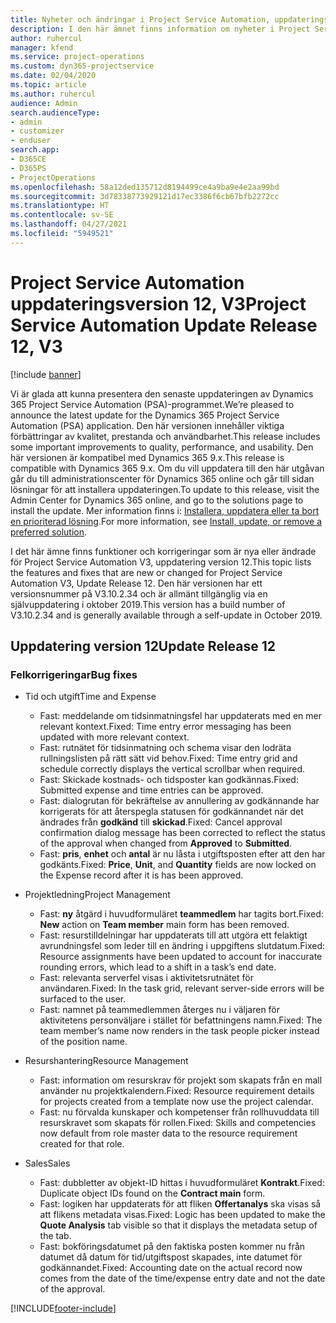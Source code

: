 ```yaml
---
title: Nyheter och ändringar i Project Service Automation, uppdateringsversion 12, version 3
description: I den här ämnet finns information om nyheter i Project Service Automation uppdatering version 12, V3.
author: ruhercul
manager: kfend
ms.service: project-operations
ms.custom: dyn365-projectservice
ms.date: 02/04/2020
ms.topic: article
ms.author: ruhercul
audience: Admin
search.audienceType:
- admin
- customizer
- enduser
search.app:
- D365CE
- D365PS
- ProjectOperations
ms.openlocfilehash: 58a12ded135712d8194499ce4a9ba9e4e2aa99bd
ms.sourcegitcommit: 3d78338773929121d17ec3386f6cb67bfb2272cc
ms.translationtype: HT
ms.contentlocale: sv-SE
ms.lasthandoff: 04/27/2021
ms.locfileid: "5949521"
---
```

# <a name="project-service-automation-update-release-12-v3"></a><span data-ttu-id="3f98e-103">Project Service Automation uppdateringsversion 12, V3</span><span class="sxs-lookup"><span data-stu-id="3f98e-103">Project Service Automation Update Release 12, V3</span></span>

[!include [banner](../includes/psa-now-project-operations.md)]

<span data-ttu-id="3f98e-104">Vi är glada att kunna presentera den senaste uppdateringen av Dynamics 365 Project Service Automation (PSA)-programmet.</span><span class="sxs-lookup"><span data-stu-id="3f98e-104">We’re pleased to announce the latest update for the Dynamics 365 Project Service Automation (PSA) application.</span></span> <span data-ttu-id="3f98e-105">Den här versionen innehåller viktiga förbättringar av kvalitet, prestanda och användbarhet.</span><span class="sxs-lookup"><span data-stu-id="3f98e-105">This release includes some important improvements to quality, performance, and usability.</span></span> <span data-ttu-id="3f98e-106">Den här versionen är kompatibel med Dynamics 365 9.x.</span><span class="sxs-lookup"><span data-stu-id="3f98e-106">This release is compatible with Dynamics 365 9.x.</span></span> <span data-ttu-id="3f98e-107">Om du vill uppdatera till den här utgåvan går du till administrationscenter för Dynamics 365 online och går till sidan lösningar för att installera uppdateringen.</span><span class="sxs-lookup"><span data-stu-id="3f98e-107">To update to this release, visit the Admin Center for Dynamics 365 online, and go to the solutions page to install the update.</span></span> <span data-ttu-id="3f98e-108">Mer information finns i: [Installera, uppdatera eller ta bort en prioriterad lösning](/power-platform/admin/install-remove-preferred-solution).</span><span class="sxs-lookup"><span data-stu-id="3f98e-108">For more information, see [Install, update, or remove a preferred solution](/power-platform/admin/install-remove-preferred-solution).</span></span>

<span data-ttu-id="3f98e-109">I det här ämne finns funktioner och korrigeringar som är nya eller ändrade för Project Service Automation V3, uppdatering version 12.</span><span class="sxs-lookup"><span data-stu-id="3f98e-109">This topic lists the features and fixes that are new or changed for Project Service Automation V3, Update Release 12.</span></span> <span data-ttu-id="3f98e-110">Den här versionen har ett versionsnummer på V3.10.2.34 och är allmänt tillgänglig via en självuppdatering i oktober 2019.</span><span class="sxs-lookup"><span data-stu-id="3f98e-110">This version has a build number of V3.10.2.34 and is generally available through a self-update in October 2019.</span></span>

## <a name="update-release-12"></a><span data-ttu-id="3f98e-111">Uppdatering version 12</span><span class="sxs-lookup"><span data-stu-id="3f98e-111">Update Release 12</span></span>

### <a name="bug-fixes"></a><span data-ttu-id="3f98e-112">Felkorrigeringar</span><span class="sxs-lookup"><span data-stu-id="3f98e-112">Bug fixes</span></span>

- <span data-ttu-id="3f98e-113">Tid och utgift</span><span class="sxs-lookup"><span data-stu-id="3f98e-113">Time and Expense</span></span>

    - <span data-ttu-id="3f98e-114">Fast: meddelande om tidsinmatningsfel har uppdaterats med en mer relevant kontext.</span><span class="sxs-lookup"><span data-stu-id="3f98e-114">Fixed: Time entry error messaging has been updated with more relevant context.</span></span>
    - <span data-ttu-id="3f98e-115">Fast: rutnätet för tidsinmatning och schema visar den lodräta rullningslisten på rätt sätt vid behov.</span><span class="sxs-lookup"><span data-stu-id="3f98e-115">Fixed: Time entry grid and schedule correctly displays the vertical scrollbar when required.</span></span>
    - <span data-ttu-id="3f98e-116">Fast: Skickade kostnads- och tidsposter kan godkännas.</span><span class="sxs-lookup"><span data-stu-id="3f98e-116">Fixed: Submitted expense and time entries can be approved.</span></span>
    - <span data-ttu-id="3f98e-117">Fast: dialogrutan för bekräftelse av annullering av godkännande har korrigerats för att återspegla statusen för godkännandet när det ändrades från **godkänd** till **skickad**.</span><span class="sxs-lookup"><span data-stu-id="3f98e-117">Fixed: Cancel approval confirmation dialog message has been corrected to reflect the status of the approval when changed from **Approved** to **Submitted**.</span></span>
    - <span data-ttu-id="3f98e-118">Fast: **pris**, **enhet** och **antal** är nu låsta i utgiftsposten efter att den har godkänts.</span><span class="sxs-lookup"><span data-stu-id="3f98e-118">Fixed: **Price**, **Unit**, and **Quantity** fields are now locked on the Expense record after it is has been approved.</span></span>

- <span data-ttu-id="3f98e-119">Projektledning</span><span class="sxs-lookup"><span data-stu-id="3f98e-119">Project Management</span></span>

    - <span data-ttu-id="3f98e-120">Fast: **ny** åtgärd i huvudformuläret **teammedlem** har tagits bort.</span><span class="sxs-lookup"><span data-stu-id="3f98e-120">Fixed: **New** action on **Team member** main form has been removed.</span></span>
    - <span data-ttu-id="3f98e-121">Fast: resurstilldelningar har uppdaterats till att utgöra ett felaktigt avrundningsfel som leder till en ändring i uppgiftens slutdatum.</span><span class="sxs-lookup"><span data-stu-id="3f98e-121">Fixed: Resource assignments have been updated to account for inaccurate rounding errors, which lead to a shift in a task’s end date.</span></span>
    - <span data-ttu-id="3f98e-122">Fast: relevanta serverfel visas i aktivitetsrutnätet för användaren.</span><span class="sxs-lookup"><span data-stu-id="3f98e-122">Fixed: In the task grid, relevant server-side errors will be surfaced to the user.</span></span>
    - <span data-ttu-id="3f98e-123">Fast: namnet på teammedlemmen återges nu i väljaren för aktivitetens personväljare i stället för befattningens namn.</span><span class="sxs-lookup"><span data-stu-id="3f98e-123">Fixed: The team member’s name now renders in the task people picker instead of the position name.</span></span>

- <span data-ttu-id="3f98e-124">Resurshantering</span><span class="sxs-lookup"><span data-stu-id="3f98e-124">Resource Management</span></span>

    - <span data-ttu-id="3f98e-125">Fast: information om resurskrav för projekt som skapats från en mall använder nu projektkalendern.</span><span class="sxs-lookup"><span data-stu-id="3f98e-125">Fixed: Resource requirement details for projects created from a template now use the project calendar.</span></span>
    - <span data-ttu-id="3f98e-126">Fast: nu förvalda kunskaper och kompetenser från rollhuvuddata till resurskravet som skapats för rollen.</span><span class="sxs-lookup"><span data-stu-id="3f98e-126">Fixed: Skills and competencies now default from role master data to the resource requirement created for that role.</span></span>

- <span data-ttu-id="3f98e-127">Sales</span><span class="sxs-lookup"><span data-stu-id="3f98e-127">Sales</span></span>

    - <span data-ttu-id="3f98e-128">Fast: dubbletter av objekt-ID hittas i huvudformuläret **Kontrakt**.</span><span class="sxs-lookup"><span data-stu-id="3f98e-128">Fixed: Duplicate object IDs found on the **Contract main** form.</span></span>
    - <span data-ttu-id="3f98e-129">Fast: logiken har uppdaterats för att fliken **Offertanalys** ska visas så att flikens metadata visas.</span><span class="sxs-lookup"><span data-stu-id="3f98e-129">Fixed: Logic has been updated to make the **Quote Analysis** tab visible so that it displays the metadata setup of the tab.</span></span>
    - <span data-ttu-id="3f98e-130">Fast: bokföringsdatumet på den faktiska posten kommer nu från datumet då datum för tid/utgiftspost skapades, inte datumet för godkännandet.</span><span class="sxs-lookup"><span data-stu-id="3f98e-130">Fixed: Accounting date on the actual record now comes from the date of the time/expense entry date and not the date of the approval.</span></span>


[!INCLUDE[footer-include](../includes/footer-banner.md)]